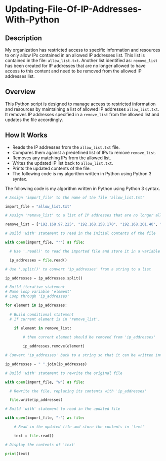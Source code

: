 # Updating-File-Of-IP-Addresses-With-Python
## Description
My organization has restricted access to specific information and resources to only allow IPs contained in an allowed IP addresses list. This list is contained in the file: ```allow_list.txt```. Another list identified as: ```remove_list``` has been created for IP addresses that are no longer allowed to have access to this content and need to be removed from the allowed IP addresses list.
## Overview
This Python script is designed to manage access to restricted information and resources by maintaining a list of allowed IP addresses ```allow_list.txt```. It removes IP addresses specified in a ```remove_list``` from the allowed list and updates the file accordingly.
## How It Works
* Reads the IP addresses from the ```allow_list.txt``` file.
* Compares them against a predefined list of IPs to remove ```remove_list```.
* Removes any matching IPs from the allowed list.
* Writes the updated IP list back to ```allow_list.txt```.
* Prints the updated contents of the file.
* The following code is my algorithm written in Python using Python 3 syntax.

The following code is my algorithm written in Python using Python 3 syntax.

```Python
# Assign 'import_file' to the name of the file 'allow_list.txt'

import_file = "allow_list.txt"

# Assign 'remove_list' to a list of IP addresses that are no longer allowed to access restricted information. 

remove_list = ["192.168.97.225", "192.168.158.170", "192.168.201.40", "192.168.58.57"]

# Build 'with' statement to read in the initial contents of the file

with open(import_file, "r") as file:

  # Use '.read()' to read the imported file and store it in a variable named 'ip_addresses'

  ip_addresses = file.read()

# Use '.split()' to convert 'ip_addresses' from a string to a list

ip_addresses = ip_addresses.split()

# Build iterative statement
# Name loop variable 'element'
# Loop through 'ip_addresses'

for element in ip_addresses:
  
  # Build conditional statement
  # If current element is in 'remove_list',
  
    if element in remove_list:

        # then current element should be removed from 'ip_addresses'

        ip_addresses.remove(element)

# Convert 'ip_addresses' back to a string so that it can be written into the text file 

ip_addresses = " ".join(ip_addresses)    

# Build 'with' statement to rewrite the original file

with open(import_file, "w") as file:

  # Rewrite the file, replacing its contents with 'ip_addresses'

  file.write(ip_addresses)

# Build 'with' statement to read in the updated file

with open(import_file, "r") as file:

    # Read in the updated file and store the contents in 'text'

    text = file.read()

# Display the contents of 'text'

print(text)
```
